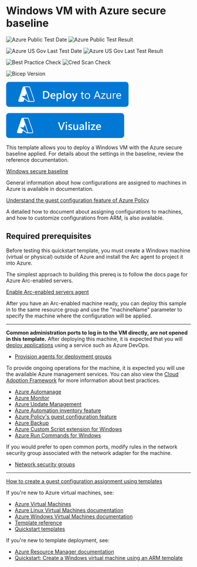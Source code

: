 # Windows VM with Azure secure baseline

![Azure Public Test Date](https://azurequickstartsservice.blob.core.windows.net/badges/quickstarts/microsoft.compute/vm-windows-baseline/PublicLastTestDate.svg)
![Azure Public Test Result](https://azurequickstartsservice.blob.core.windows.net/badges/quickstarts/microsoft.compute/vm-windows-baseline/PublicDeployment.svg)

![Azure US Gov Last Test Date](https://azurequickstartsservice.blob.core.windows.net/badges/quickstarts/microsoft.compute/vm-windows-baseline/FairfaxLastTestDate.svg)
![Azure US Gov Last Test Result](https://azurequickstartsservice.blob.core.windows.net/badges/quickstarts/microsoft.compute/vm-windows-baseline/FairfaxDeployment.svg)

![Best Practice Check](https://azurequickstartsservice.blob.core.windows.net/badges/quickstarts/microsoft.compute/vm-windows-baseline/BestPracticeResult.svg)
![Cred Scan Check](https://azurequickstartsservice.blob.core.windows.net/badges/quickstarts/microsoft.compute/vm-windows-baseline/CredScanResult.svg)

![Bicep Version](https://azurequickstartsservice.blob.core.windows.net/badges/quickstarts/microsoft.compute/vm-windows-baseline/BicepVersion.svg)

[![Deploy To Azure](https://raw.githubusercontent.com/Azure/azure-quickstart-templates/master/1-CONTRIBUTION-GUIDE/images/deploytoazure.svg?sanitize=true)](https://portal.azure.com/#create/Microsoft.Template/uri/https%3A%2F%2Fraw.githubusercontent.com%2FAzure%2Fazure-quickstart-templates%2Fmaster%2Fquickstarts%2Fmicrosoft.compute%2Fvm-windows-baseline%2Fazuredeploy.json)

[![Visualize](https://raw.githubusercontent.com/Azure/azure-quickstart-templates/master/1-CONTRIBUTION-GUIDE/images/visualizebutton.svg?sanitize=true)](http://armviz.io/#/?load=https%3A%2F%2Fraw.githubusercontent.com%2FAzure%2Fazure-quickstart-templates%2Fmaster%2Fquickstarts%2Fmicrosoft.compute%2Fvm-windows-baseline%2Fazuredeploy.json)

This template allows you to deploy a Windows VM with the Azure secure baseline applied. For details about the settings in the baseline,
review the reference documentation.

[Windows secure baseline](https://docs.microsoft.com/en-us/azure/governance/policy/samples/guest-configuration-baseline-windows)

General information about how configurations are assigned to machines in Azure is available in documentation.

[Understand the guest configuration feature of Azure Policy](https://docs.microsoft.com/en-us/azure/governance/policy/concepts/guest-configuration)

A detailed how to document about assigning configurations to machines, and how to customize configurations from ARM,
is also available.

## Required prerequisites

Before testing this quickstart template, you must create a Windows machine
(virtual or physical) outside of Azure and install the Arc agent
to project it into Azure.

The simplest approach to building this prereq is to follow the docs page
for Azure Arc-enabled servers.

[Enable Arc-enabled servers agent](https://docs.microsoft.com/en-us/azure/azure-arc/servers/learn/quick-enable-hybrid-vm)

After you have an Arc-enabled machine ready, you can deploy this sample
in to the same resource group and use the "machineName" parameter to specify
the machine where the configuration will be applied.


---

**Common administration ports to log in to the VM directly, are not opened in this template.**
After deploying this machine, it is expected that you will
[deploy applications](https://docs.microsoft.com/azure/devops/pipelines/release/deployment-groups/deploying-azure-vms-deployment-groups)
using a service such as Azure DevOps.

- [Provision agents for deployment groups](https://docs.microsoft.com/azure/devops/pipelines/release/deployment-groups/howto-provision-deployment-group-agents)

To provide ongoing operations for the machine, it is expected you will use the available
Azure management services. You can also view the
[Cloud Adoption Framework](https://docs.microsoft.com/azure/cloud-adoption-framework/manage/azure-server-management/)
for more information about best practices.

- [Azure Automanage](https://docs.microsoft.com/azure/automanage/automanage-virtual-machines)
- [Azure Monitor](https://docs.microsoft.com/azure/azure-monitor/)
- [Azure Update Management](https://docs.microsoft.com/azure/automation/update-management/overview)
- [Azure Automation inventory feature](https://docs.microsoft.com/azure/automation/change-tracking/manage-inventory-vms)
- [Azure Policy's guest configuration feature](https://docs.microsoft.com/azure/governance/policy/concepts/guest-configuration)
- [Azure Backup](https://docs.microsoft.com/azure/backup/)
- [Azure Custom Script extension for Windows](https://docs.microsoft.com/azure/virtual-machines/extensions/custom-script-windows)
- [Azure Run Commands for Windows](https://docs.microsoft.com/azure/virtual-machines/windows/run-command)

If you would prefer to open common ports, modify rules in the network security group
associated with the network adapter for the machine.

- [Network security groups](https://docs.microsoft.com/azure/virtual-network/network-security-groups-overview)

---

[How to create a guest configuration assignment using templates](https://docs.microsoft.com/en-us/azure/governance/policy/how-to/guest-configuration-create-assignment)

If you're new to Azure virtual machines, see:

- [Azure Virtual Machines](https://azure.microsoft.com/services/virtual-machines/)
- [Azure Linux Virtual Machines documentation](https://docs.microsoft.com/azure/virtual-machines/linux/)
- [Azure Windows Virtual Machines documentation](https://docs.microsoft.com/azure/virtual-machines/windows/)
- [Template reference](https://docs.microsoft.com/azure/templates/microsoft.compute/allversions)
- [Quickstart templates](https://azure.microsoft.com/resources/templates/?resourceType=Microsoft.Compute&pageNumber=1&sort=Popular)

If you're new to template deployment, see:

- [Azure Resource Manager documentation](https://docs.microsoft.com/azure/azure-resource-manager/)
- [Quickstart: Create a Windows virtual machine using an ARM template](https://docs.microsoft.com/azure/virtual-machines/windows/quick-create-template)
